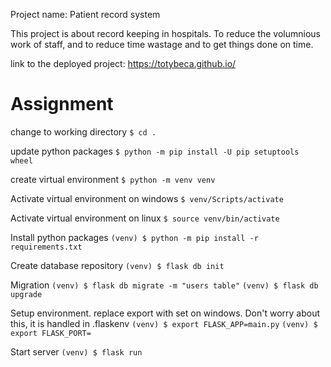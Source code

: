 Project name: Patient record system

This project is about record keeping in hospitals. To reduce the volumnious work of staff, and
to reduce time wastage and to get things done on time.

link to the deployed project:
https://totybeca.github.io/


Assignment
==========

change to working directory
```$ cd .```

update python packages
```$ python -m pip install -U pip setuptools wheel ```

create virtual environment
```$ python -m venv venv```

Activate virtual environment on windows
```$ venv/Scripts/activate```

Activate virtual environment on linux
```$ source venv/bin/activate```

Install python packages
```(venv) $ python -m pip install -r requirements.txt```

Create database repository
```(venv) $ flask db init```

Migration
```(venv) $ flask db migrate -m "users table"```
```(venv) $ flask db upgrade```

Setup environment. replace export with set on windows.
Don't worry about this, it is handled in .flaskenv
```(venv) $ export FLASK_APP=main.py```
```(venv) $ export FLASK_PORT=```

Start server
```(venv) $ flask run```
